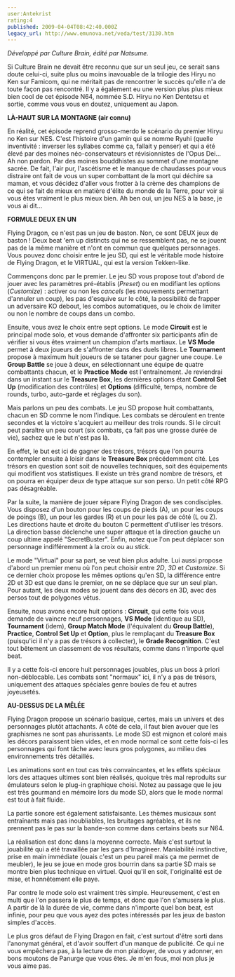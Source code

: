 ```yaml
---
user:Antekrist
rating:4
published: 2009-04-04T08:42:40.000Z
legacy_url: http://www.emunova.net/veda/test/3130.htm
---
```

_Développé par Culture Brain, édité par Natsume._  

  

Si Culture Brain ne devait être reconnu que sur un seul jeu, ce serait sans doute celui-ci, suite plus ou moins inavouable de la trilogie des Hiryu no Ken sur Famicom, qui ne méritait pas de rencontrer le succès qu'elle n'a de toute façon pas rencontré. Il y a également eu une version plus plus mieux bien cool de cet épisode N64, nommée S.D. Hiryu no Ken Dentetsu et sortie, comme vous vous en doutez, uniquement au Japon.  

  

**LÀ-HAUT SUR LA MONTAGNE (air connu)**  

En réalité, cet épisode reprend grosso-merdo le scénario du premier Hiryu no Ken sur NES. C'est l'histoire d'un gamin qui se nomme Ryuhi (quelle inventivité : inverser les syllabes comme ça, fallait y penser) et qui a été élevé par des moines néo-conservateurs et révisionnistes de l'Opus Dei... Ah non pardon. Par des moines bouddhistes au sommet d'une montagne sacrée. De fait, l'air pur, l'ascétisme et le manque de chaudasses pour vous distraire ont fait de vous un super combattant de la mort qui déchire sa maman, et vous décidez d'aller vous frotter à la crème des champions de ce qui se fait de mieux en matière d'élite du monde de la Terre, pour voir si vous êtes vraiment le plus mieux bien. Ah ben oui, un jeu NES à la base, je vous ai dit...  

  

**FORMULE DEUX EN UN**  

Flying Dragon, ce n'est pas un jeu de baston. Non, ce sont DEUX jeux de baston ! Deux beat 'em up distincts qui ne se ressemblent pas, ne se jouent pas de la même manière et n'ont en commun que quelques personnages. Vous pouvez donc choisir entre le jeu SD, qui est le véritable mode histoire de Flying Dragon, et le VIRTUAL, qui est la version Tekken-like.  

  

Commençons donc par le premier. Le jeu SD vous propose tout d'abord de jouer avec les paramètres pré-établis (_Preset_) ou en modifiant les options (_Customize_) : activer ou non les _cancels_ (les mouvements permettant d'annuler un coup), les pas d'esquive sur le côté, la possibilité de frapper un adversaire KO debout, les combos automatiques, ou le choix de limiter ou non le nombre de coups dans un combo.  

Ensuite, vous avez le choix entre sept options. Le mode __Circuit__ est le principal mode solo, et vous demande d'affronter six participants afin de vérifier si vous êtes vraiment un champion d'arts martiaux. Le __VS Mode__ permet à deux joueurs de s'affronter dans des duels libres. Le __Tournament__ propose à maximum huit joueurs de se tataner pour gagner une coupe. Le __Group Battle__ se joue à deux, en sélectionnant une équipe de quatre combattants chacun, et le __Practice Mode__ est l'entraînement. Je reviendrai dans un instant sur le __Treasure Box__, les dernières options étant __Control Set Up__ (modification des contrôles) et __Options__ (difficulté, temps, nombre de rounds, turbo, auto-garde et réglages du son).  

Mais parlons un peu des combats. Le jeu SD propose huit combattants, chacun en SD comme le nom l'indique. Les combats se déroulent en trente secondes et la victoire s'acquiert au meilleur des trois rounds. Si le circuit peut paraître un peu court (six combats, ça fait pas une grosse durée de vie), sachez que le but n'est pas là.  

En effet, le but est ici de gagner des trésors, trésors que l'on pourra contempler ensuite à loisir dans le __Treasure Box__ précédemment cité. Les trésors en question sont soit de nouvelles techniques, soit des équipements qui modifient vos statistiques. Il existe un très grand nombre de trésors, et on pourra en équiper deux de type attaque sur son perso. Un petit côté RPG pas désagréable.  

Par la suite, la manière de jouer sépare Flying Dragon de ses condisciples. Vous disposez d'un bouton pour les coups de pieds (A), un pour les coups de poings (B), un pour les gardes (R) et un pour les pas de côté (L ou Z). Les directions haute et droite du bouton C permettent d'utiliser les trésors. La direction basse déclenche une super attaque et la direction gauche un coup ultime appelé "SecretBuster". Enfin, notez que l'on peut déplacer son personnage indifféremment à la croix ou au stick.  

  

Le mode "Virtual" pour sa part, se veut bien plus adulte. Lui aussi propose d'abord un premier menu où l'on peut choisir entre _2D_, _3D_ et _Customize_. Si ce dernier choix propose les mêmes options qu'en SD, la différence entre 2D et 3D est que dans le premier, on ne se déplace que sur un seul plan. Pour autant, les deux modes se jouent dans des décors en 3D, avec des persos tout de polygones vêtus.  

Ensuite, nous avons encore huit options : __Circuit__, qui cette fois vous demande de vaincre neuf personnages, __VS Mode__ (identique au SD), __Tournament__ (idem), __Group Match Mode__ (l'équivalent du __Group Battle__), __Practice__, __Control Set Up__ et __Option__, plus le remplaçant du __Treasure Box__ (puisqu'ici il n'y a pas de trésors à collecter), le __Grade Recognition__. C'est tout bêtement un classement de vos résultats, comme dans n'importe quel beat.  

Il y a cette fois-ci encore huit personnages jouables, plus un boss à priori non-déblocable. Les combats sont "normaux" ici, il n'y a pas de trésors, uniquement des attaques spéciales genre boules de feu et autres joyeusetés.  

  

**AU-DESSUS DE LA MÊLÉE**  

Flying Dragon propose un scénario basique, certes, mais un univers et des personnages plutôt attachants. A côté de cela, il faut bien avouer que les graphismes ne sont pas ahurissants. Le mode SD est mignon et coloré mais les décors paraissent bien vides, et en mode normal ce sont cette fois-ci les personnages qui font tâche avec leurs gros polygones, au milieu des environnements très détaillés.  

Les animations sont en tout cas très convaincantes, et les effets spéciaux lors des attaques ultimes sont bien réalisés, quoique très mal reproduits sur émulateurs selon le plug-in graphique choisi. Notez au passage que le jeu est très gourmand en mémoire lors du mode SD, alors que le mode normal est tout à fait fluide.  

La partie sonore est également satisfaisante. Les thèmes musicaux sont entraînants mais pas inoubliables, les bruitages agréables, et ils ne prennent pas le pas sur la bande-son comme dans certains beats sur N64\.  

La réalisation est donc dans la moyenne correcte. Mais c'est surtout la jouabilité qui a été travaillée par les gars d'Imagineer. Maniabilité instinctive, prise en main immédiate (ouais c'est un peu pareil mais ça me permet de meubler), le jeu se joue en mode gros bourrin dans sa partie SD mais se montre bien plus technique en virtuel. Quoi qu'il en soit, l'originalité est de mise, et honnêtement elle paye.  

Par contre le mode solo est vraiment très simple. Heureusement, c'est en multi que l'on passera le plus de temps, et donc que l'on s'amusera le plus. A partir de là la durée de vie, comme dans n'importe quel bon beat, est infinie, pour peu que vous ayez des potes intéressés par les jeux de baston simples d'accès.  

Le plus gros défaut de Flying Dragon en fait, c'est surtout d'être sorti dans l'anonymat général, et d'avoir souffert d'un manque de publicité. Ce qui ne vous empêchera pas, à la lecture de mon plaidoyer, de vous y adonner, en bons moutons de Panurge que vous êtes. Je m'en fous, moi non plus je vous aime pas.